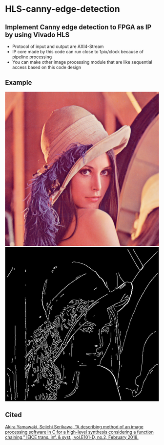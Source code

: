 # HLS-canny-edge-detection
## Implement Canny edge detection to FPGA as IP by using Vivado HLS

- Protocol of input and output are AXI4-Stream
- IP core made by this code can run close to 1pix/clock because of pipeline processing
- You can make other image processing module that are like sequential access based on this code design

## Example
<div style="text-align: center;">
    <img src="testbench/lenna.png" alt="C simulation result">
    <img src="assets/out.png" alt="C simulation result">
</div>

## Cited
[Akira Yamawaki, Seiichi Serikawa, “A describing method of
an image processing software in C for a high-level synthesis
considering a function chaining,” IEICE trans. inf. & syst.,
vol.E101-D, no.2, February 2018.](https://www.jstage.jst.go.jp/article/transinf/E101.D/2/E101.D_2017RCP0001/_article)
